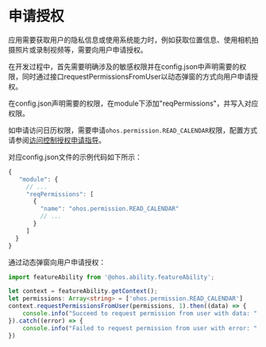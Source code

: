 # 申请授权


应用需要获取用户的隐私信息或使用系统能力时，例如获取位置信息、使用相机拍摄照片或录制视频等，需要向用户申请授权。


在开发过程中，首先需要明确涉及的敏感权限并在config.json中声明需要的权限，同时通过接口requestPermissionsFromUser以动态弹窗的方式向用户申请授权。


在config.json声明需要的权限，在module下添加"reqPermissions"，并写入对应权限。


如申请访问日历权限，需要申请`ohos.permission.READ_CALENDAR`权限，配置方式请参阅[访问控制授权申请指导](../security/accesstoken-guidelines.md#stage%E6%A8%A1%E5%9E%8B)。


  对应config.json文件的示例代码如下所示：
  
```ts
{
   "module": {
     // ...
     "reqPermissions": [
       {
         "name": "ohos.permission.READ_CALENDAR"
         // ...
       }
     ]
  }
}
```


通过动态弹窗向用户申请授权：


  
```ts
import featureAbility from '@ohos.ability.featureAbility';

let context = featureAbility.getContext();  
let permissions: Array<string> = ['ohos.permission.READ_CALENDAR']
context.requestPermissionsFromUser(permissions, 1).then((data) => {    
    console.info("Succeed to request permission from user with data: " + JSON.stringify(data))
}).catch((error) => {    
    console.info("Failed to request permission from user with error: " + JSON.stringify(error))
})
```
